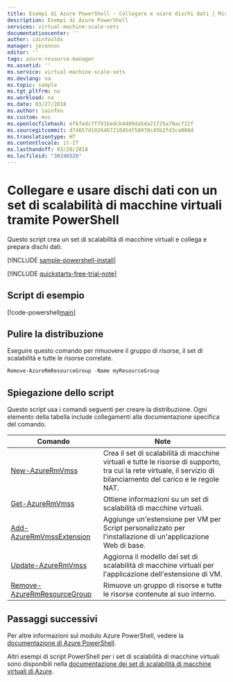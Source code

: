 ```yaml
---
title: Esempi di Azure PowerShell - Collegare e usare dischi dati | Microsoft Docs
description: Esempi di Azure PowerShell
services: virtual-machine-scale-sets
documentationcenter: ''
author: iainfoulds
manager: jeconnoc
editor: ''
tags: azure-resource-manager
ms.assetid: ''
ms.service: virtual-machine-scale-sets
ms.devlang: na
ms.topic: sample
ms.tgt_pltfrm: na
ms.workload: na
ms.date: 03/27/2018
ms.author: iainfou
ms.custom: mvc
ms.openlocfilehash: ef6fedc7f701bedcb4409da5da21725a78acf22f
ms.sourcegitcommit: d74657d1926467210454f58970c45b2fd3ca088d
ms.translationtype: HT
ms.contentlocale: it-IT
ms.lasthandoff: 03/28/2018
ms.locfileid: "30246526"
---
```

# <a name="attach-and-use-data-disks-with-a-virtual-machine-scale-set-with-powershell"></a>Collegare e usare dischi dati con un set di scalabilità di macchine virtuali tramite PowerShell
Questo script crea un set di scalabilità di macchine virtuali e collega e prepara dischi dati.

[!INCLUDE [sample-powershell-install](../../../includes/sample-powershell-install-no-ssh.md)]

[!INCLUDE [quickstarts-free-trial-note](../../../includes/quickstarts-free-trial-note.md)]

## <a name="sample-script"></a>Script di esempio
[!code-powershell[main](../../../powershell_scripts/virtual-machine-scale-sets/use-data-disks/use-data-disks.ps1 "Create a virtual machine scale set with data disks")]

## <a name="clean-up-deployment"></a>Pulire la distribuzione
Eseguire questo comando per rimuovere il gruppo di risorse, il set di scalabilità e tutte le risorse correlate.

```powershell
Remove-AzureRmResourceGroup -Name myResourceGroup
```

## <a name="script-explanation"></a>Spiegazione dello script
Questo script usa i comandi seguenti per creare la distribuzione. Ogni elemento della tabella include collegamenti alla documentazione specifica del comando.

| Comando | Note |
|---|---|
| [New-AzureRmVmss](/powershell/module/azurerm.compute/new-azurermvmss) | Crea il set di scalabilità di macchine virtuali e tutte le risorse di supporto, tra cui la rete virtuale, il servizio di bilanciamento del carico e le regole NAT. |
| [Get-AzureRmVmss](/powershell/module/azurerm.compute/get-azurermvmss) | Ottiene informazioni su un set di scalabilità di macchine virtuali. |
| [Add-AzureRmVmssExtension](/powershell/module/azurerm.compute/add-azurermvmssextension) | Aggiunge un'estensione per VM per Script personalizzato per l'installazione di un'applicazione Web di base. |
| [Update-AzureRmVmss](/powershell/module/azurerm.compute/update-azurermvmss) | Aggiorna il modello del set di scalabilità di macchine virtuali per l'applicazione dell'estensione di VM. |
| [Remove-AzureRmResourceGroup](/powershell/module/azurerm.resources/remove-azurermresourcegroup) | Rimuove un gruppo di risorse e tutte le risorse contenute al suo interno. |

## <a name="next-steps"></a>Passaggi successivi
Per altre informazioni sul modulo Azure PowerShell, vedere la [documentazione di Azure PowerShell](/powershell/azure/overview).

Altri esempi di script PowerShell per i set di scalabilità di macchine virtuali sono disponibili nella [documentazione dei set di scalabilità di macchine virtuali di Azure](../powershell-samples.md).